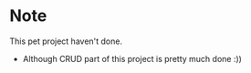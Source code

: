 # Note

This pet project haven't done. 
+ Although CRUD part of this project is pretty much done :))
